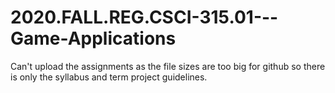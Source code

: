 # 2020.FALL.REG.CSCI-315.01---Game-Applications
Can't upload the assignments as the file sizes are too big for github so there is only the syllabus and term project guidelines.
